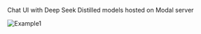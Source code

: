 Chat UI with Deep Seek Distilled models hosted on Modal server

![Example1]('Videos/DemoDeepSeekDistilled.mp4')
